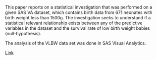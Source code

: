 ﻿﻿﻿This paper reports on a statistical investigation that was performed on a given SAS VA dataset, which contains birth data from 671 neonates with birth weight less than 1500g. The investigation seeks to understand if a statistical relevant relationship exists between any of the predictive variables in the dataset and the survival rate of low birth weight babies (null-hypothesis).The analysis of the VLBW data set was done in SAS Visual Analytics.[Link](https://hendrikdreyer.github.io/Survival-Rate-Low-Birth-Weight-Babies)